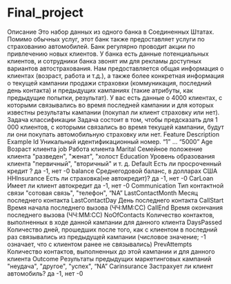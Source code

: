 # Final_project
Описание 
Это набор данных из одного банка в Соединенных Штатах. Помимо обычных услуг, этот банк также предоставляет услуги по страхованию автомобилей. Банк регулярно проводит акции по привлечению новых клиентов. У банка есть данные потенциальных клиентов, и сотрудники банка звонят им для рекламы доступных вариантов автострахования. Нам предоставляется общая информация о клиентах (возраст, работа и т.д.), а также более конкретная информация о текущей кампании продажи страховки (коммуникация, последний день контакта) и предыдущих кампаниях (такие атрибуты, как предыдущие попытки, результат). У вас есть данные о 4000 клиентах, с которыми связывались во время последней кампании и для которых известны результаты кампании (покупал ли клиент страховку или нет).
Задача классификации Задача состоит в том, чтобы предсказать для 1 000 клиентов, с которыми связались во время текущей кампании, будут ли они покупать автомобильную страховку или нет.
Feature Description Example Id Уникальный идентификационный номер. “1” … “5000” Age Возраст клиента job Работа клиента Marital Семейное положение клиента "разведен", "женат", "холост Education Уровень образования клиента "первичный", "вторичный" и т. д. Default Есть ли просроченный кредит ? да -1, нет -0 balance Среднегодовой баланс, в долларах США HHInsurance Есть ли страховка(не автокредит)? да -1, нет -0 CarLoan Имеет ли клиент автокредит да -1, нет -0 Communication Тип контактной связи "сотовая связь", "телефон", “NA” LastContactMonth Месяц последнего контакта LastContactDay День последнего контакта CallStart Время начала последнего вызова (ЧЧ:ММ:СС) CallEnd Время окончания последнего вызова (ЧЧ:ММ:СС) NoOfContacts Количество контактов, выполненных в ходе данной кампании для данного клиента DaysPassed Количество дней, прошедших после того, как с клиентом в последний раз связывались из предыдущей кампании (числовое значение; -1 означает, что с клиентом ранее не связывались) PrevAttempts Количество контактов, выполненных до этой кампании и для данного клиента Outcome Результаты предыдущих маркетинговых кампаний "неудача", "другое", "успех", “NA” Carinsurance Застрахует ли клиент автомобиль? да -1, нет -0
